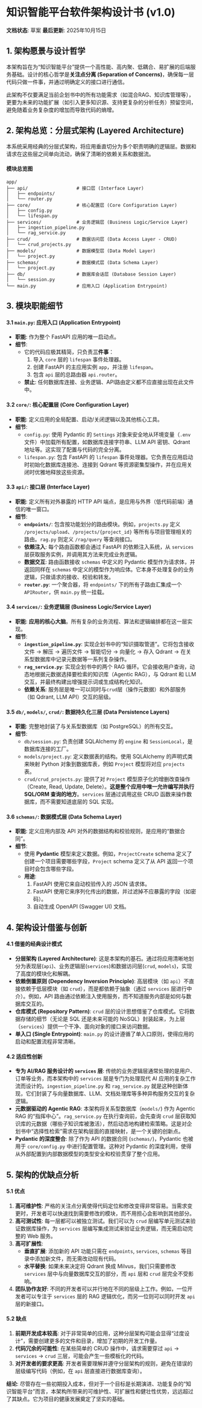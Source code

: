 
# 知识智能平台软件架构设计书 (v1.0)

**文档状态**: 草案
**最后更新**: 2025年10月15日

## 1\. 架构愿景与设计哲学

本架构旨在为“知识智能平台”提供一个高性能、高内聚、低耦合、易扩展的后端服务基础。设计的核心哲学是**关注点分离 (Separation of Concerns)**，确保每一层代码只做一件事，并通过明确定义的接口进行通信。

此架构不仅要满足当前企划书中的所有功能需求（如混合RAG、知识库管理等），更要为未来的功能扩展（如引入更多知识源、支持更复杂的分析任务）预留空间，避免随着业务复杂度的增加而导致代码的熵增。

## 2\. 架构总览：分层式架构 (Layered Architecture)

本系统采用经典的分层式架构，将应用垂直切分为多个职责明确的逻辑层。数据和请求在这些层之间单向流动，确保了清晰的依赖关系和数据流。

#### 模块总览图

```
app/
├── api/                  # 接口层 (Interface Layer)
│   ├── endpoints/
│   └── router.py
├── core/                 # 核心配置层 (Core Configuration Layer)
│   ├── config.py
│   └── lifespan.py
├── services/             # 业务逻辑层 (Business Logic/Service Layer)
│   ├── ingestion_pipeline.py
│   └── rag_service.py
├── crud/                 # 数据访问层 (Data Access Layer - CRUD)
│   └── crud_projects.py
├── models/               # 数据模型层 (Data Model Layer)
│   └── project.py
├── schemas/              # 数据模式层 (Data Schema Layer)
│   └── project.py
├── db/                   # 数据库会话层 (Database Session Layer)
│   └── session.py
└── main.py               # 应用入口 (Application Entrypoint)
```

## 3\. 模块职能细节

#### 3.1 `main.py`: 应用入口 (Application Entrypoint)

  * **职能**: 作为整个 FastAPI 应用的唯一启动点。
  * **细节**:
      * 它的代码应极其精简，只负责**三件事**：
        1.  导入 `core` 层的 `lifespan` 事件处理器。
        2.  创建 FastAPI 的主应用实例 `app`，并注册 `lifespan`。
        3.  包含 `api` 层的总路由器 `api.router`。
      * **禁止**: 任何数据库连接、业务逻辑、API路由定义都不应直接出现在此文件中。

#### 3.2 `core/`: 核心配置层 (Core Configuration Layer)

  * **职能**: 定义应用的全局配置、启动/关闭逻辑以及其他核心工具。
  * **细节**:
      * `config.py`: 使用 Pydantic 的 `Settings` 对象来安全地从环境变量（`.env` 文件）中加载所有配置，如数据库连接字符串、LLM API 密钥、Qdrant 地址等。这实现了配置与代码的完全分离。
      * `lifespan.py`: 包含 FastAPI 的 `lifespan` 事件处理器。它负责在应用启动时初始化数据库连接池、连接到 Qdrant 等资源密集型操作，并在应用关闭时优雅地释放这些资源。

#### 3.3 `api/`: 接口层 (Interface Layer)

  * **职能**: 定义所有对外暴露的 HTTP API 端点，是应用与外界（低代码前端）通信的唯一窗口。
  * **细节**:
      * **`endpoints/`**: 包含按功能划分的路由模块。例如，`projects.py` 定义 `/projects/upload`、`/projects/{project_id}` 等所有与项目管理相关的路由。`rag.py` 则定义 `/rag/query` 等查询接口。
      * **依赖注入**: 每个路由函数都会通过 FastAPI 的依赖注入系统，从 `services` 层获取服务实例，并调用其方法来完成业务逻辑。
      * **数据交互**: 路由函数接收 `schemas` 中定义的 Pydantic 模型作为请求体，并返回同样在 `schemas` 中定义的模型作为响应体。它本身不处理复杂的业务逻辑，只做请求的接收、校验和转发。
      * **`router.py`**: 一个聚合器，将 `endpoints/` 下的所有子路由汇集成一个 `APIRouter`，供 `main.py` 统一挂载。

#### 3.4 `services/`: 业务逻辑层 (Business Logic/Service Layer)

  * **职能**: **应用的核心大脑**。所有复杂的业务流程、算法和逻辑编排都在这一层实现。
  * **细节**:
      * **`ingestion_pipeline.py`**: 实现企划书中的“知识摄取管道”。它将包含接收文件 -\> 解压 -\> 遍历文件 -\> 智能切分 -\> 向量化 -\> 存入 Qdrant -\> 在关系型数据库中记录元数据等一系列复杂操作。
      * **`rag_service.py`**: 实现企划书中的两个 RAG 循环。它会接收用户查询，动态地根据元数据选择要检索的知识库（Agentic RAG），与 Qdrant 和 LLM 交互，并最终构建出增强提示词或生成结构化知识。
      * **依赖关系**: 服务层是唯一可以同时与`crud`层（操作元数据）和外部服务（如 Qdrant, LLM API）交互的层级。

#### 3.5 `db/`, `models/`, `crud/`: 数据持久化三层 (Data Persistence Layers)

  * **职能**: 完整地封装了与关系型数据库（如 PostgreSQL）的所有交互。
  * **细节**:
      * `db/session.py`: 负责创建 SQLAlchemy 的 `engine` 和 `SessionLocal`，是数据库连接的工厂。
      * `models/project.py`: 定义数据表的结构。使用 SQLAlchemy 的声明式类来映射 Python 对象到数据库表，例如 `Project` 模型将对应 `projects` 表。
      * `crud/crud_projects.py`: 提供了对 `Project` 模型原子化的增删改查操作（Create, Read, Update, Delete）。**这是整个应用中唯一允许编写并执行 SQL/ORM 查询的地方**。`services` 层通过调用这些 CRUD 函数来操作数据库，而不需要知道底层的 SQL 实现。

#### 3.6 `schemas/`: 数据模式层 (Data Schema Layer)

  * **职能**: 定义应用内部及 API 对外的数据结构和校验规则，是应用的“数据合同”。
  * **细节**:
      * 使用 **Pydantic** 模型来定义数据。例如，`ProjectCreate` schema 定义了创建一个项目需要哪些字段，`Project` schema 定义了从 API 返回一个项目时会包含哪些字段。
      * **用途**:
        1.  FastAPI 使用它来自动校验传入的 JSON 请求体。
        2.  FastAPI 使用它来序列化传出的数据，并过滤掉不应暴露的字段（如密码）。
        3.  自动生成 OpenAPI (Swagger UI) 文档。

## 4\. 架构设计借鉴与创新

#### 4.1 借鉴的经典设计模式

  * **分层架构 (Layered Architecture)**: 这是本架构的基石。通过将应用清晰地划分为表现层(`api`)、业务逻辑层(`services`)和数据访问层(`crud`, `models`)，实现了高度的模块化和解耦。
  * **依赖倒置原则 (Dependency Inversion Principle)**: 高层模块（如 `api`）不直接依赖于低层模块（如 `crud`），而是都依赖于抽象（通过 `services` 层进行中介）。例如，API 路由通过依赖注入使用服务，而不知道服务内部是如何与数据库交互的。
  * **仓库模式 (Repository Pattern)**: `crud` 层的设计思想借鉴了仓库模式。它将数据存储的细节（无论是 SQL 还是未来可能的 NoSQL）封装起来，为上层（`services`）提供一个干净、面向对象的接口来访问数据。
  * **单入口 (Single Entrypoint)**: `main.py` 的设计遵循了单入口原则，使得应用的启动和配置流程非常清晰。

#### 4.2 适应性创新

  * **专为 AI/RAG 服务设计的 `services` 层**: 传统的业务逻辑层通常处理的是用户、订单等业务，而本架构中的 `services` 层是专门为处理现代 AI 应用的复杂工作流而设计的。`ingestion_pipeline.py` 和 `rag_service.py` 就是这种创新体现，它们封装了与向量数据库、LLM、文档处理库等多种异构服务交互的复杂逻辑。
  * **元数据驱动的 Agentic RAG**: 本架构将关系型数据库（`models/`) 作为 Agentic RAG 的“指挥中心”。`rag_service.py` 在执行查询前，会先查询 `crud` 层获取知识库的元数据（哪些子知识库被激活），然后动态地构建检索策略。这是对企划书中“选择性检索”需求在架构层面的直接映射，是一个关键的创新点。
  * **Pydantic 的深度整合**: 除了作为 API 的数据合同 (`schemas/`)，Pydantic 也被用于 `core/config.py` 中进行配置管理。这种对 Pydantic 的深度利用，使得从外部配置到内部数据模型的类型安全和校验贯穿了整个应用。

## 5\. 架构的优缺点分析

#### 5.1 优点

1.  **高可维护性**: 严格的关注点分离使得代码定位和修改变得非常容易。当需求变更时，开发者可以快速找到需要修改的模块，而不用担心会影响到其他部分。
2.  **高可测试性**: 每一层都可以被独立测试。我们可以为 `crud` 层编写单元测试来验证数据库操作，为 `services` 层编写集成测试来验证业务逻辑，而无需启动完整的 Web 服务。
3.  **高可扩展性**:
      * **垂直扩展**: 添加新的 API 功能只需在 `endpoints`, `services`, `schemas` 等目录中添加新文件，而无需改动现有代码。
      * **水平替换**: 如果未来决定将 Qdrant 换成 Milvus，我们只需要修改 `services` 层中与向量数据库交互的部分，而 `api` 层和 `crud` 层完全不受影响。
4.  **团队协作友好**: 不同的开发者可以并行地在不同的层级上工作。例如，一位开发者可以专注于 `services` 层的 RAG 逻辑优化，而另一位则可以同时开发 `api` 层的新接口。

#### 5.2 缺点

1.  **前期开发成本较高**: 对于非常简单的应用，这种分层架构可能会显得“过度设计”，需要创建更多的文件和目录，增加了初期的开发工作量。
2.  **代码冗余的可能性**: 在某些简单的 CRUD 操作中，请求需要穿过 `api` -\> `services` -\> `crud` 三层，可能会产生一些模板化的代码。
3.  **对开发者的要求更高**: 开发者需要理解并遵守分层架构的规则，避免在错误的层级编写代码（例如，在 `api` 层直接进行数据库查询）。

**结论**: 尽管存在一些初期投入成本，但对于一个目标是长期演进、功能复杂的“知识智能平台”而言，本架构所带来的可维护性、可扩展性和健壮性优势，远远超过了其缺点。它为项目的健康发展奠定了坚实的基础。